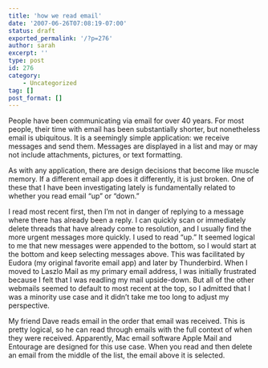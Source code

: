 ```yaml
---
title: 'how we read email'
date: '2007-06-26T07:08:19-07:00'
status: draft
exported_permalink: '/?p=276'
author: sarah
excerpt: ''
type: post
id: 276
category:
    - Uncategorized
tag: []
post_format: []
---
```

People have been communicating via email for over 40 years. For most people, their time with email has been substantially shorter, but nonetheless email is ubiquitous. It is a seemingly simple application: we receive messages and send them. Messages are displayed in a list and may or may not include attachments, pictures, or text formatting.

As with any application, there are design decisions that become like muscle memory. If a different email app does it differently, it is just broken. One of these that I have been investigating lately is fundamentally related to whether you read email “up” or “down.”

I read most recent first, then I’m not in danger of replying to a message where there has already been a reply. I can quickly scan or immediately delete threads that have already come to resolution, and I usually find the more urgent messages more quickly. I used to read “up.” It seemed logical to me that new messages were appended to the bottom, so I would start at the bottom and keep selecting messages above. This was facilitated by Eudora (my original favorite email app) and later by Thunderbird. When I moved to Laszlo Mail as my primary email address, I was initially frustrated because I felt that I was readling my mail upside-down. But all of the other webmails seemed to default to most recent at the top, so I admitted that I was a minority use case and it didn’t take me too long to adjust my perspective.

My friend Dave reads email in the order that email was received. This is pretty logical, so he can read through emails with the full context of when they were received. Apparently, Mac email software Apple Mail and Entourage are designed for this use case. When you read and then delete an email from the middle of the list, the email above it is selected.